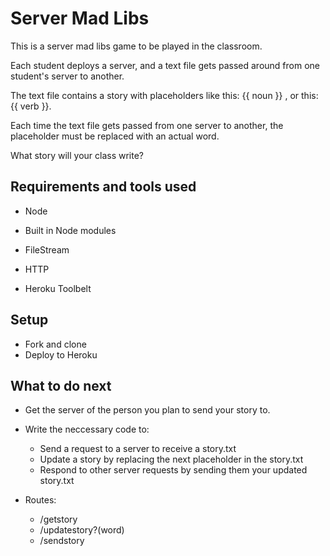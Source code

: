 # Server Mad Libs

This is a server mad libs game to be played in the classroom.

Each student deploys a server, and a text file gets passed around from one student's server to another.

The text file contains a story with placeholders like this: {{ noun }} , or this: {{ verb }}.

Each time the text file gets passed from one server to another, the placeholder must be replaced with an actual word.

What story will your class write?

## Requirements and tools used

- Node

- Built in Node modules
 - FileStream
 - HTTP

- Heroku Toolbelt

## Setup

- Fork and clone
- Deploy to Heroku

## What to do next

- Get the server of the person you plan to send your story to.

- Write the neccessary code to:
  - Send a request to a server to receive a story.txt
  - Update a story by replacing the next placeholder in the story.txt
  - Respond to other server requests by sending them your updated story.txt

- Routes:
  - /getstory
  - /updatestory?(word)
  - /sendstory
